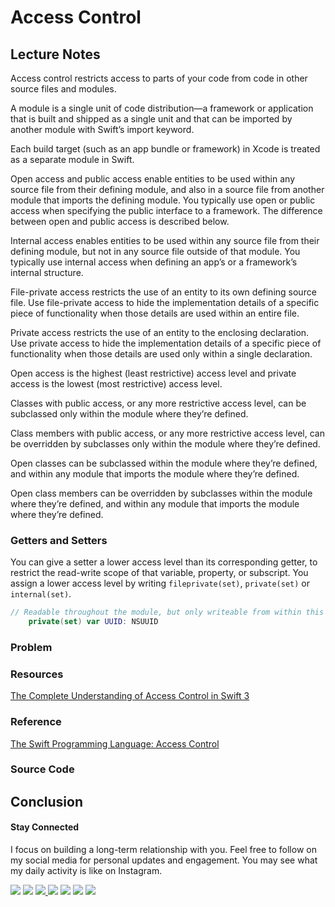 # Access Control

## Lecture Notes

Access control restricts access to parts of your code from code in other source files and modules.

A module is a single unit of code distribution—a framework or application that is built and shipped as a single unit and that can be imported by another module with Swift’s import keyword.

Each build target (such as an app bundle or framework) in Xcode is treated as a separate module in Swift.

Open access and public access enable entities to be used within any source file from their defining module, and also in a source file from another module that imports the defining module. You typically use open or public access when specifying the public interface to a framework. The difference between open and public access is described below.


Internal access enables entities to be used within any source file from their defining module, but not in any source file outside of that module. You typically use internal access when defining an app’s or a framework’s internal structure.

File-private access restricts the use of an entity to its own defining source file. Use file-private access to hide the implementation details of a specific piece of functionality when those details are used within an entire file.

Private access restricts the use of an entity to the enclosing declaration. Use private access to hide the implementation details of a specific piece of functionality when those details are used only within a single declaration.


Open access is the highest (least restrictive) access level and private access is the lowest (most restrictive) access level.

Classes with public access, or any more restrictive access level, can be  subclassed only within the module where they’re defined.



Class members with public access, or any more restrictive access level, can be overridden by subclasses only within the module where they’re defined.

Open classes can be subclassed within the module where they’re defined, and within any module that imports the module where they’re defined.


Open class members can be overridden by subclasses within the module where they’re defined, and within any module that imports the module where they’re defined.

### Getters and Setters
You can give a setter a lower access level than its corresponding getter, to restrict the read-write scope of that variable, property, or subscript. You assign a lower access level by writing `fileprivate(set)`, `private(set)` or `internal(set)`.


```swift
// Readable throughout the module, but only writeable from within this file.
	private(set) var UUID: NSUUID
```


### Problem
### Resources
[The Complete Understanding of Access Control in Swift 3](https://medium.com/ios-geek-community/the-complete-understanding-of-access-control-in-swift-3-c1c71f2add0b)


### Reference
[The Swift Programming Language: Access Control](https://developer.apple.com/library/content/documentation/Swift/Conceptual/Swift_Programming_Language/AccessControl.html)


### Source Code

## Conclusion















#### Stay Connected
I focus on building a long-term relationship with you. Feel free to follow on my social media for personal updates and engagement. You may see what my daily activity is like on Instagram.  

<p>
<a href="http://bobthedeveloper.io"><img src="https://img.shields.io/badge/Personal-Website-333333.svg"></a>
<a href="https://facebook.com/bobthedeveloper"><img src="https://img.shields.io/badge/Facebook-Like-3B5998.svg"></a> <a href="https://youtube.com/bobthedeveloper"><img src="https://img.shields.io/badge/YouTube-Subscribe-CE1312.svg"</a> <a href="https://twitter.com/bobleesj"><img src="https://img.shields.io/badge/Twitter-Follow-55ACEE.svg"></a> <a href="https://instagram.com/bobthedev
"><img src="https://img.shields.io/badge/Instagram-Follow-BB2F92.svg"></a> <a href="https://linkedin.com/in/bobleesj"><img src= "https://img.shields.io/badge/LinkedIn-Connect-0077B5.svg"></a>
<a href="https://medium.com/@bobleesj"><img src="https://img.shields.io/badge/Medium-Read-00AB6C.svg"/></a>
</p>
